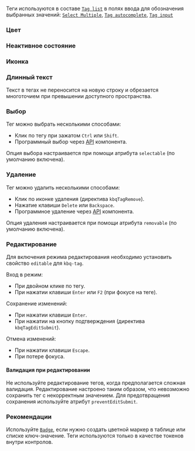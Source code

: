 <!-- example(tag-overview) -->

Теги используются в составе [`Tag list`](/ru/components/tag-list) в полях ввода для обозначения выбранных значений: [`Select Multiple`](/ru/components/select/overview#множественный-выбор), [`Tag autocomplete`](/ru/components/tag-autocomplete), [`Tag input`](/ru/components/tag-input)

### Цвет

<!-- example(tag-fill-and-style) -->

### Неактивное состояние

<!-- example(tag-disabled) -->

### Иконка

<!-- example(tag-with-icon) -->

### Длинный текст

Текст в тегах не переносится на новую строку и обрезается многоточием при превышении доступного пространства.

<!-- example(tag-long-text) -->

### Выбор

Тег можно выбрать несколькими способами:

- Клик по тегу при зажатом `Ctrl` или `Shift`.
- Программный выбор через [API](/ru/components/tags/api) компонента.

Опция выбора настраивается при помощи атрибута `selectable` (по умолчанию включена).

<!-- example(tag-selectable) -->

### Удаление

Тег можно удалить несколькими способами:

- Клик по иконке удаления (директива `kbqTagRemove`).
- Нажатие клавиши `Delete` или `Backspace`.
- Программное удаление через [API](/ru/components/tags/api) компонента.

Опция удаления настраивается при помощи атрибута `removable` (по умолчанию включена).

<!-- example(tag-removable) -->

### Редактирование

Для включения режима редактирования необходимо установить свойство `editable` для `kbq-tag`.

Вход в режим:

- При двойном клике по тегу.
- При нажатии клавиши `Enter` или `F2` (при фокусе на теге).

Сохранение изменений:

- При нажатии клавиши `Enter`.
- При нажатии на кнопку подтверждения (директива `kbqTagEditSubmit`).

Отмена изменений:

- При нажатии клавиши `Escape`.
- При потере фокуса.

<!-- example(tag-editable) -->

#### Валидация при редактировании

Не используйте редактирование тегов, когда предполагается сложная валидация. Редактирование настроено таким образом, что невозможно сохранить тег с некорректным значением. Для предотвращения сохранения используйте атрибут `preventEditSubmit`.

<!-- example(tag-editable-with-validation) -->

### Рекомендации

Используйте [`Badge`](/ru/components/badge), если нужно создать цветной маркер в таблице или списке ключ-значение. Теги используются только в качестве токенов внутри контролов.
